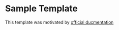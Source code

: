 # Sample Template

This template was motivated by [official ducmentation](https://docs.github.com/en/communities/using-templates-to-encourage-useful-issues-and-pull-requests/creating-a-pull-request-template-for-your-repository)